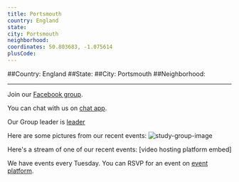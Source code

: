 ```yaml
---
title: Portsmouth
country: England
state: 
city: Portsmouth
neighborhood: 
coordinates: 50.803683, -1.075614
plusCode:
---
```


##Country: England
##State: 
##City: Portsmouth
##Neighborhood: 
*****
Join our [Facebook group](https://www.facebook.com/groups/free.code.camp.portsmouth).

You can chat with us on [chat app]().

Our Group leader is [leader]()

Here are some pictures from our recent events:
![study-group-image]()

Here's a stream of one of our recent events:
[video hosting platform embed]

We have events every Tuesday. You can RSVP for an event on [event platform]().
